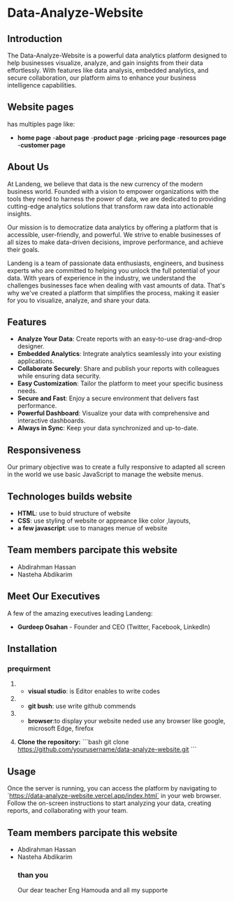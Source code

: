 

# Data-Analyze-Website

## Introduction
The Data-Analyze-Website is a powerful data analytics platform designed to help businesses visualize, analyze, and gain insights from their data effortlessly. With features like data analysis, embedded analytics, and secure collaboration, our platform aims to enhance your business intelligence capabilities.

## Website pages
has multiples page like:
- **home page**
-**about page**
-**product page**
-**pricing page**
-**resources page**
-**customer page**

## About Us
At Landeng, we believe that data is the new currency of the modern business world. Founded with a vision to empower organizations with the tools they need to harness the power of data, we are dedicated to providing cutting-edge analytics solutions that transform raw data into actionable insights.

Our mission is to democratize data analytics by offering a platform that is accessible, user-friendly, and powerful. We strive to enable businesses of all sizes to make data-driven decisions, improve performance, and achieve their goals.

Landeng is a team of passionate data enthusiasts, engineers, and business experts who are committed to helping you unlock the full potential of your data. With years of experience in the industry, we understand the challenges businesses face when dealing with vast amounts of data. That's why we've created a platform that simplifies the process, making it easier for you to visualize, analyze, and share your data.

## Features
- **Analyze Your Data**: Create reports with an easy-to-use drag-and-drop designer.
- **Embedded Analytics**: Integrate analytics seamlessly into your existing applications.
- **Collaborate Securely**: Share and publish your reports with colleagues while ensuring data security.
- **Easy Customization**: Tailor the platform to meet your specific business needs.
- **Secure and Fast**: Enjoy a secure environment that delivers fast performance.
- **Powerful Dashboard**: Visualize your data with comprehensive and interactive dashboards.
- **Always in Sync**: Keep your data synchronized and up-to-date.
## Responsiveness
Our primary objective was to create a fully responsive  to adapted all screen in the world we use basic JavaScript to manage the website menus. 
## Technologes builds website
- **HTML**: use to buid structure of website
- **CSS**: use  styling of website or appreance like color ,layouts,
- **a few javascript**: use to manages  menue of website
## Team members parcipate this website
- Abdirahman Hassan
- Nasteha Abdikarim


## Meet Our Executives
A few of the amazing executives leading Landeng:
- **Gurdeep Osahan** - Founder and CEO (Twitter, Facebook, LinkedIn)

## Installation
### prequirment
1. - **visual studio**: is Editor enables to write codes
2. - **git bush**: use write github commends
3.  - **browser**:to display your website neded use any browser like google, microsoft Edge, firefox

4. **Clone the repository:**
   \`\`\`bash
   git clone https://github.com/yourusername/data-analyze-website.git
   \`\`\`

## Usage
Once the server is running, you can access the platform by navigating to \`https://data-analyze-website.vercel.app/index.html` in your web browser. Follow the on-screen instructions to start analyzing your data, creating reports, and collaborating with your team.
## Team members parcipate this website
- Abdirahman Hassan
- Nasteha Abdikarim
  ### than you
  Our dear teacher Eng Hamouda and all my supporte
